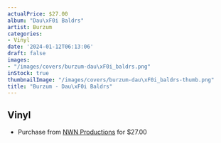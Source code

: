 ```yaml
---
actualPrice: $27.00
album: "Dau\xF0i Baldrs"
artist: Burzum
categories:
- Vinyl
date: '2024-01-12T06:13:06'
draft: false
images:
- "/images/covers/burzum-dau\xF0i_baldrs.png"
inStock: true
thumbnailImage: "/images/covers/burzum-dau\xF0i_baldrs-thumb.png"
title: "Burzum - Dau\xF0i Baldrs"
---
```


## Vinyl
* Purchase from [NWN Productions](http://shop.nwnprod.com/index.php?route=product/product&path=75&product_id=45194&sort=pd.name&order=ASC) for $27.00
